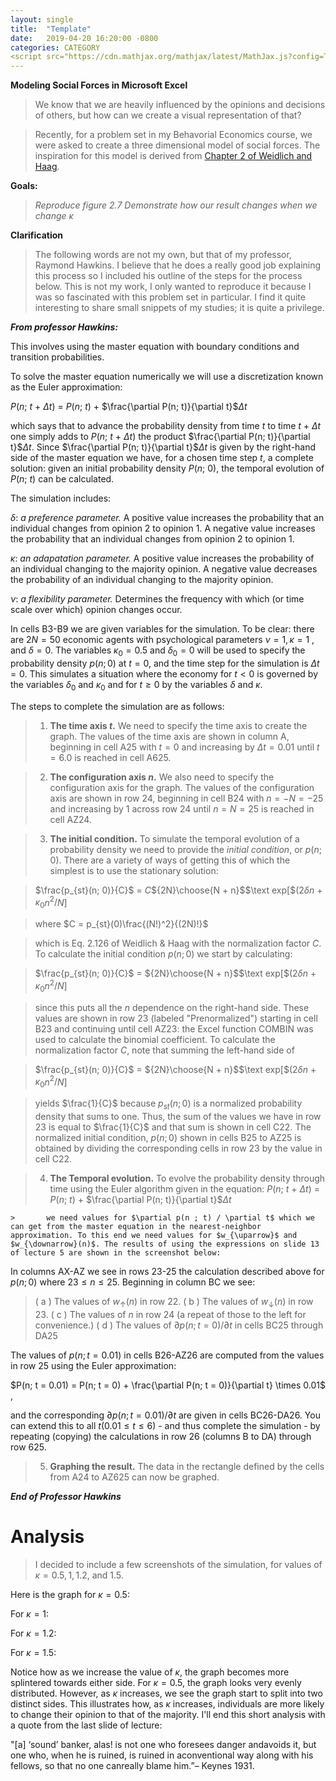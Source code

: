 ```yaml
---
layout: single
title:  "Template"
date:   2019-04-20 16:20:00 -0800
categories: CATEGORY
<script src="https://cdn.mathjax.org/mathjax/latest/MathJax.js?config=TeX-AMS-MML_HTMLorMML" type="text/javascript"></script>
---
```








**Modeling Social Forces in Microsoft Excel**

> We know that we are heavily influenced by the opinions and decisions of others, but how can we create a visual representation of that? 

> Recently, for a problem set in my Behavorial Economics course, we were asked to create a three dimensional model of social forces. The inspiration for this model is derived from [Chapter 2 of Weidlich and Haag](https://link.springer.com/chapter/10.1007/978-3-642-81789-2_2).
> 
 **Goals:**
 
>  *Reproduce figure 2.7*
 > *Demonstrate how our result changes when we change $\kappa$* 

**Clarification**
>The following words are not my own, but that of my professor, Raymond Hawkins. I believe that he does a really good job explaining this process so I included his outline of the steps for the process below. This is not my work, I only wanted to reproduce it because I was so fascinated with this problem set in particular. I find it quite interesting to share small snippets of my studies; it is quite a privilege. 

***From professor Hawkins:***

This involves using the master equation with boundary conditions and transition probabilities.

To solve the master equation numerically we will use a discretization known as the Euler approximation: 

 $P(n$; $t$ + $\Delta$$t$$)$ = $P(n$; $t$$)$ + $\frac{\partial P(n; t)}{\partial t}$$\Delta$$t$

which says that to advance the probability density from time $t$ to time $t$ + $\Delta$$t$ one simply adds to $P(n$; $t$ + $\Delta$$t$$)$ the product $\frac{\partial P(n; t)}{\partial t}$$\Delta$$t$. Since $\frac{\partial P(n; t)}{\partial t}$$\Delta$$t$ is given by the right-hand side of the master equation we have, for a chosen time step $t$, a complete solution: given an initial probability density $P$($n$$;$ $0$), the temporal evolution of $P$($n$$;$ $t$) can be calculated. 

The simulation includes: 

$\delta$: *a preference parameter.* A positive value increases the probability that an individual changes from opinion 2 to opinion 1. A negative value increases the probability that an individual changes from opinion 2 to opinion 1. 

$\kappa$: *an adapatation parameter.* A positive value increases the probability of an individual changing to the majority opinion. A negative value decreases the probability of an individual changing to the majority opinion.

$\nu$: *a flexibility parameter.* Determines the frequency with which (or time scale over which) opinion changes occur.

In cells B3-B9 we are given variables for the simulation. To be clear: there are $2N = 50$ economic agents with psychological parameters $\nu = 1, \kappa = 1$ , and  $\delta = 0$. The variables $\kappa_0 = 0.5$ and $\delta_0 = 0$ will be used to specify the probability density $p(n; 0)$ at $t = 0$, and the time step for the simulation is $\Delta t = 0$. This simulates a situation where the economy for $t < 0$ is governed by the variables $\delta_0$ and $\kappa_0$ and for $t \geq0$ by the variables $\delta$ and $\kappa$. 

The steps to complete the simulation are as follows: 

>1. **The time axis $t$.** We need to specify the time axis to create the graph. The values of the time axis are shown in column A, beginning in cell A25 with $t = 0$ and increasing by $\Delta t = 0.01$ until $t = 6.0$ is reached in cell A625. 

>2. **The configuration axis $n$.** We also need to specify the configuration axis for the graph. The values of the configuration axis are shown in row 24, beginning in cell B24 with $n = -N = -25$ and increasing by 1 across row 24 until $n = N = 25$ is reached in cell AZ24. 

>3. **The initial condition.** To simulate the temporal evolution of a probability density we need to provide the *initial condition*, or $p(n; 0)$. There are a variety of ways of getting this of which the simplest is to use the stationary solution: 

 >$\frac{p_{st}(n; 0)}{C}$ $=$ $C$${2N}\choose{N + n}$$\text exp[$$(2$$\delta$$n$ $+$ $\kappa_0$$n$$^{2}/$$N$$]$
 
>where $C = p_{st}(0)\frac{(N!)^2}{(2N)!}$

>which is Eq. 2.126 of Weidlich & Haag with the normalization factor $C$. To calculate the initial condition $p(n; 0)$ we start by calculating: 
 	

>  $\frac{p_{st}(n; 0)}{C}$ $=$ ${2N}\choose{N + n}$$\text exp[$$(2$$\delta$$n$ $+$ $\kappa_0$$n$$^{2}/$$N$$]$

>since this puts all the $n$ dependence on the right-hand side. These values are shown in row 23 (labeled "Prenormalized") starting in cell B23 and continuing until cell AZ23: the Excel function COMBIN was used to calculate the binomial coefficient. To calculate the normalization factor $C$, note that summing the left-hand side of 

>    $\frac{p_{st}(n; 0)}{C}$ $=$ ${2N}\choose{N + n}$$\text exp[$$(2$$\delta$$n$ $+$ $\kappa_0$$n$$^{2}/$$N$$]$

>yields $\frac{1}{C}$ because $p_{st}(n; 0)$ is a normalized probability density that sums to one. Thus, the sum of the values we have in row 23 is equal to $\frac{1}{C}$ and that sum is shown in cell C22. The normalized initial condition, $p(n; 0)$ shown in cells B25 to AZ25 is obtained by dividing the corresponding cells in row 23 by the value in cell C22. 

>4. **The Temporal evolution.** To evolve the probability density through time using the Euler algorithm given in the equation: 
>  $P(n$; $t$ + $\Delta$$t$$)$ = $P(n$; $t$$)$ + $\frac{\partial P(n; t)}{\partial t}$$\Delta$$t$
>  
	> 		we need values for $\partial p(n ; t) / \partial t$ which we can get from the master equation in the nearest-neighbor approximation. To this end we need values for $w_{\uparrow}$ and $w_{\downarrow}(n)$. The results of using the expressions on slide 13 of lecture 5 are shown in the screenshot below: 



In columns AX-AZ we see in rows 23-25 the calculation described above for $p(n; 0)$ where $23 \leq n \leq 25$. Beginning in column BC we see: 

>( a ) The values of $w_{\uparrow}(n)$ in row 22. 
>( b ) The values of $w_{\downarrow}(n)$ in row 23. 
>( c ) The values of $n$ in row 24 (a repeat of those to the left for convenience.)
>( d ) The values of $\partial p(n; t = 0) / \partial t$ in cells BC25 through DA25

The values of $p(n; t = 0.01)$ in cells B26-AZ26 are computed from the values in row 25 using the Euler approximation: 

$P(n; t = 0.01) = P(n; t  = 0) + \frac{\partial P(n; t = 0)}{\partial t} \times 0.01$ , 

and the corresponding $\partial p(n; t =0.01) / \partial t$ are given in cells BC26-DA26. You can extend this to all $t (0.01 \leq t \leq 6)$ - and thus complete the simulation - by repeating (copying) the calculations in row 26 (columns B to DA) through row 625. 

>5. **Graphing the result.** The data in the rectangle defined by the cells from A24 to AZ625 can now be graphed. 

***End of Professor Hawkins***

# Analysis

>I decided to include a few screenshots of the simulation, for values of $\kappa = 0.5, 1, 1.2$, and $1.5$. 

Here is the graph for $\kappa = 0.5$: 




For $\kappa = 1$: 


For $\kappa =1.2$: 


For $\kappa = 1.5$: 



Notice how as we increase the value of $\kappa$, the graph becomes more splintered towards either side. For $\kappa = 0.5$, the graph looks very evenly distributed. However, as $\kappa$ increases, we see the graph start to split into two distinct sides. This illustrates how, as $\kappa$ increases, individuals are more likely to change their opinion to that of the majority. I'll end this short analysis with a quote from the last slide of lecture: 


"[a] ‘sound’ banker, alas! is not one who foresees danger andavoids it, but one who, when he is ruined, is ruined in aconventional way along with his fellows, so that no one canreally blame him.”– Keynes 1931. 






 
